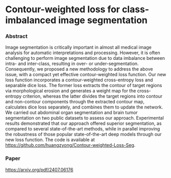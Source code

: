 # Contour-weighted loss for class-imbalanced image segmentation

### Abstract
Image segmentation is critically important in almost all medical image analysis for automatic interpretations and processing. However, it is often challenging to perform image segmentation due to data imbalance between intra- and inter-class, resulting in over- or under-segmentation. Consequently, we proposed a new methodology to address the above issue, with a compact yet effective contour-weighted loss function. Our new loss function incorporates a contour-weighted cross-entropy loss and separable dice loss. The former loss extracts the contour of target regions via morphological erosion and generates a weight map for the cross-entropy criterion, whereas the latter divides the target regions into contour and non-contour components through the extracted contour map, calculates dice loss separately, and combines them to update the network. We carried out abdominal organ segmentation and brain tumor segmentation on two public datasets to assess our approach. Experimental results demonstrated that our approach offered superior segmentation, as compared to several state-of-the-art methods, while in parallel improving the robustness of those popular state-of-the-art deep models through our new loss function. The code is available at https://github.com/huangzyong/Contour-weighted-Loss-Seg.

### Paper
https://arxiv.org/pdf/2407.06176
